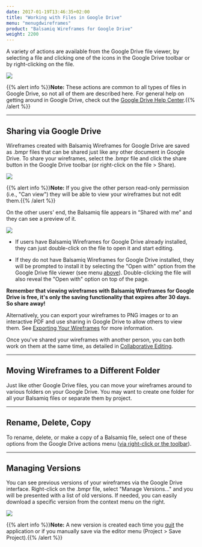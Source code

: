 ```yaml
---
date: 2017-01-19T13:46:35+02:00
title: "Working with Files in Google Drive"
menu: "menugdwireframes"
product: "Balsamiq Wireframes for Google Drive"
weight: 2200
---
```


A variety of actions are available from the Google Drive file viewer, by selecting a file and clicking one of the icons in the Google Drive toolbar or by right-clicking on the file.

![](//media.balsamiq.com/img/support/docs/gdrive/wireframes/gdrivemenu.png)

{{% alert info %}}**Note:** These actions are common to all types of files in Google Drive, so not all of them are described here. For general help on getting around in Google Drive, check out the [Google Drive Help Center](https://support.google.com/drive/).{{% /alert %}}

* * *

## Sharing via Google Drive

Wireframes created with Balsamiq Wireframes for Google Drive are saved as .bmpr files that can be shared just like any other document in Google Drive. To share your wireframes, select the .bmpr file and click the share button in the Google Drive toolbar (or right-click on the file > Share).

![](//media.balsamiq.com/img/support/docs/gdrive/wireframes/gdrive-sharing.png)

{{% alert info %}}**Note:** If you give the other person read-only permission (i.e., "Can view") they will be able to view your wireframes but not edit them.{{% /alert %}}

On the other users' end, the Balsamiq file appears in “Shared with me” and they can see a preview of it.

![](//media.balsamiq.com/img/support/docs/gdrive/wireframes/shared-file.png)

- If users have Balsamiq Wireframes for Google Drive already installed, they can just double-click on the file to open it and start editing.

- If they do not have Balsamiq Wireframes for Google Drive installed, they will be prompted to install it by selecting the "Open with" option from the Google Drive file viewer (see menu [above](../drive-files)). Double-clicking the file will also reveal the "Open with" option on top of the page.

**Remember that viewing wireframes with Balsamiq Wireframes for Google Drive is free, it's only the saving functionality that expires after 30 days. So share away!**

Alternatively, you can export your wireframes to PNG images or to an interactive PDF and use sharing in Google Drive to allow others to view them. See [Exporting Your Wireframes](../exporting/) for more information.

Once you've shared your wireframes with another person, you can both work on them at the same time, as detailed in [Collaborative Editing](../collaborating/).

* * *

## Moving Wireframes to a Different Folder

Just like other Google Drive files, you can move your wireframes around to various folders on your Google Drive. You may want to create one folder for all your Balsamiq files or separate them by project.

* * *

## Rename, Delete, Copy

To rename, delete, or make a copy of a Balsamiq file, select one of these options from the Google Drive actions menu ([via right-click or the toolbar](../drive-files)).

* * *

## Managing Versions

You can see previous versions of your wireframes via the Google Drive interface. Right-click on the .bmpr file, select "Manage Versions..." and you will be presented with a list of old versions. If needed, you can easily download a specific version from the context menu on the right.

![](//media.balsamiq.com/img/support/docs/gdrive/wireframes/managerevisions.png)

{{% alert info %}}**Note:** A new version is created each time you [quit](../intro/#returning-to-google-drive-closing-the-editor) the application or if you manually save via the editor menu (Project > Save Project).{{% /alert %}}
